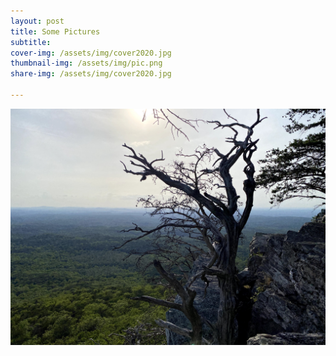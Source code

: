 ```yaml
---
layout: post
title: Some Pictures
subtitle: 
cover-img: /assets/img/cover2020.jpg
thumbnail-img: /assets/img/pic.png
share-img: /assets/img/cover2020.jpg

---
```


![Cheaha State Park. Fun Hike!](/assets/img/AL1.jpg "Cheaha State Park")
